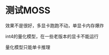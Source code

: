 <!--
 * @Descripttion: 
 * @version: 1.0
 * @Author: Areebol
 * @Date: 2023-06-05 14:29:13
-->

# 测试MOSS
效果不是很好，多显卡跑跑不动，单显卡内存爆炸

int4的量化模型，在一些老版本的显卡不能运行

量化模型只能单卡推理